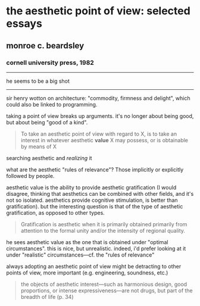 # the aesthetic point of view: selected essays

## monroe c. beardsley

### cornell university press, 1982

---

he seems to be a big shot

---

sir henry wotton on architecture: "commodity, firmness and delight", which could also be linked to programming.

taking a point of view breaks up arguments. it's no longer about being good, but about being "good of a kind".

> To take an aesthetic point of view with regard to X, is to take an interest in whatever aesthetic **value** X may possess, or is obtainable by means of X

searching aesthetic and *realizing* it

what are the aesthetic "rules of relevance"? Those implicitly or explicitly followed by people.

aesthetic value is the ability to provide aesthetic gratification (I would disagree, thinking that aesthetics can be combined with other fields, and it's not so isolated. aesthetics provide cognitive stimulation, is better than gratification). but the interesting question is that of the type of aesthetic gratification, as opposed to other types.

> Gratification is aesthetic when it is primarily obtained primarily from attention to the formal unity and/or the intensity of regional quality.

he sees aesthetic value as the one that is obtained under "optimal circumstances". this is nice, but unrealistic. indeed, i'd prefer looking at it under "realistic" circumstances—cf. the "rules of relevance"

always adopting an aesthetic point of view might be detracting to other points of view, more important (e.g. engineering, soundness, etc.)

> the objects of aesthetic interest—such as harmonious design, good proportions, or intense expressiveness—are not drugs, but part of the breadth of life (p. 34)